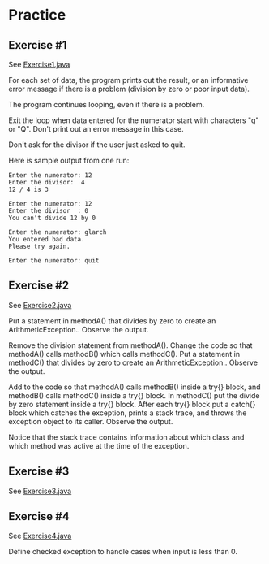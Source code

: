 # Practice

## Exercise #1

See [Exercise1.java](Exercise1.java)

For each set of data, the program prints out the result, or an informative error message if there is a problem (division
by zero or poor input data).

The program continues looping, even if there is a problem.

Exit the loop when data entered for the numerator start with characters "q" or "Q". Don't print out an error message in
this case.

Don't ask for the divisor if the user just asked to quit.

Here is sample output from one run:

```
Enter the numerator: 12
Enter the divisor:  4
12 / 4 is 3

Enter the numerator: 12
Enter the divisor  : 0
You can't divide 12 by 0

Enter the numerator: glarch
You entered bad data.
Please try again.

Enter the numerator: quit
```

## Exercise #2

See [Exercise2.java](Exercise2.java)

Put a statement in methodA() that divides by zero to create an ArithmeticException.. Observe the output.

Remove the division statement from methodA(). Change the code so that methodA() calls methodB() which calls methodC().
Put a statement in methodC() that divides by zero to create an ArithmeticException.. Observe the output.

Add to the code so that methodA() calls methodB() inside a try{} block, and methodB() calls methodC() inside a try{}
block. In methodC() put the divide by zero statement inside a try{} block. After each try{} block put a catch{} block
which catches the exception, prints a stack trace, and throws the exception object to its caller. Observe the output.

Notice that the stack trace contains information about which class and which method was active at the time of the
exception.

## Exercise #3

See [Exercise3.java](Exercise3.java)

## Exercise #4

See [Exercise4.java](Exercise4.java)

Define checked exception to handle cases when input is less than 0.

